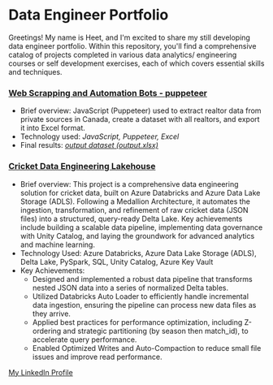 # Data Engineer Portfolio

Greetings! My name is Heet, and I'm excited to share my still developing data engineer portfolio. Within this repository, you'll find a comprehensive catalog of projects completed in various data analytics/ engineering courses or self development exercises, each of which covers essential skills and techniques.

### [Web Scrapping and Automation Bots - puppeteer](https://github.com/Kushh37/Web-Scrapping-and-Automation-Bots)

- Brief overview:   JavaScript (Puppeteer) used to extract realtor data from private sources in Canada, create a dataset with all realtors, and export it into Excel format.  
- Technology used: *JavaScript, Puppeteer, Excel*  
- Final results: [*output dataset (output.xlsx)*](https://github.com/Kushh37/Web-Scrapping-and-Automation-Bots/blob/main/output.xlsx) 

### [Cricket Data Engineering Lakehouse](https://github.com/Kushh37/Cricket-Data-Engineering-Lakehouse)

- Brief overview: This project is a comprehensive data engineering solution for cricket data, built on Azure Databricks and Azure Data Lake Storage (ADLS). Following a Medallion Architecture, it automates the ingestion, transformation, and refinement of raw cricket data (JSON files) into a structured, query-ready Delta Lake. Key achievements include building a scalable data pipeline, implementing data governance with Unity Catalog, and laying the groundwork for advanced analytics and machine learning.
- Technology Used: Azure Databricks, Azure Data Lake Storage (ADLS), Delta Lake, PySpark, SQL, Unity Catalog, Azure Key Vault
- Key Achievements:
  - Designed and implemented a robust data pipeline that transforms nested JSON data into a series of normalized Delta tables.
  - Utilized Databricks Auto Loader to efficiently handle incremental data ingestion, ensuring the pipeline can process new data files as they arrive.
  - Applied best practices for performance optimization, including Z-ordering and strategic partitioning (by season then match_id), to accelerate query performance.
  - Enabled Optimized Writes and Auto-Compaction to reduce small file issues and improve read performance.

[My LinkedIn Profile](https://www.linkedin.com/in/heeeet-patel/)
